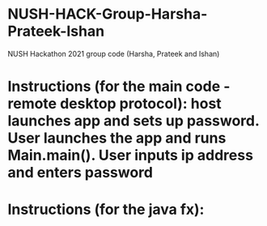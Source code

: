 # NUSH-HACK-Group-Harsha-Prateek-Ishan
NUSH Hackathon 2021 group code (Harsha, Prateek and Ishan)
# Instructions (for the main code - remote desktop protocol): host launches app and sets up password. User launches the app and runs Main.main(). User inputs ip address and enters password
# Instructions (for the java fx): 
